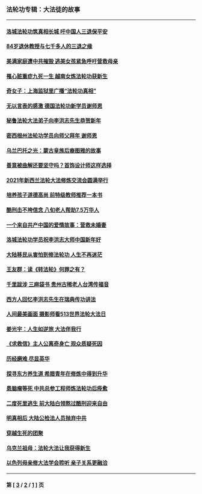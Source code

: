 ### 法轮功专辑：大法徒的故事
---
#### [洛城法轮功筑真相长城 吁中国人三退保平安](../../pages/nf1147481/n13892471.md?04150430) 
#### [84岁退休教授与七千多人的三退之缘](../../pages/nf1147481/n13796650.md?04150430) 
#### [美满家庭遭中共摧毁 逃美女孩紧急呼吁营救母亲](../../pages/nf1147481/n13792859.md?04150430) 
#### [罹心脏重症九死一生 越南女炼法轮功获新生](../../pages/nf1147481/n13732766.md?04150430) 
#### [奇女子：上海监狱里广播“法轮功真相”](../../pages/nf1147481/n13726443.md?04150430) 
#### [无以言表的感激 德国法轮功新学员谢师恩](../../pages/nf1147481/n13543790.md?04150430) 
#### [秘鲁法轮大法弟子向李洪志先生恭贺新年](../../pages/nf1147481/n13540182.md?04150430) 
#### [密西根州法轮功学员向师父拜年 谢师恩](../../pages/nf1147481/n13538183.md?04150430) 
#### [乌兰巴托之光：蒙古皇族后裔图雅的故事](../../pages/nf1147481/n13155759.md?04150430) 
#### [善意被曲解还要坚守吗？首饰设计师这样选择](../../pages/nf1147481/n13077575.md?04150430) 
#### [2021年新西兰法轮大法修炼交流会圆满举行](../../pages/nf1147481/n13033149.md?04150430) 
#### [培养孩子道德高尚 前特级教师推荐一本书](../../pages/nf1147481/n12938640.md?04150430) 
#### [酷刑击不垮信念 八旬老人帮助7.5万华人](../../pages/nf1147481/n12880712.md?04150430) 
#### [一个来自共产中国的爱情故事：营救未婚妻](../../pages/nf1147481/n12778386.md?04150430) 
#### [洛城法轮功学员祝李洪志大师中国新年好](../../pages/nf1147481/n12724685.md?04150430) 
#### [大陆移民从害怕到修法轮功 人生不再迷茫](../../pages/nf1147481/n12414325.md?04150430) 
#### [王友群：读《转法轮》何罪之有？](../../pages/nf1147481/n12408647.md?04150430) 
#### [千里跋涉 三麻袋书 贵州古稀老人台湾传福音](../../pages/nf1147481/n12198750.md?04150430) 
#### [西方人回忆李洪志先生在瑞典传功讲法](../../pages/nf1147481/n12099607.md?04150430) 
#### [人间最美画面 摄影师看513世界法轮大法日](../../pages/nf1147481/n12094118.md?04150430) 
#### [姜光宇：人生如逆旅 大法伴我行](../../pages/nf1147481/n12088664.md?04150430) 
#### [《求救信》主人公离奇身亡 观众质疑死因](../../pages/nf1147481/n11845215.md?04150430) 
#### [历经磨难 尽显英华](../../pages/nf1147481/n11723297.md?04150430) 
#### [探寻东方养生道 希腊青年在修炼中得到升华](../../pages/nf1147481/n11494502.md?04150430) 
#### [患脑瘤等死 中共总参工程师炼法轮功后痊愈](../../pages/nf1147481/n11466682.md?04150430) 
#### [二度死里逃生 前大陆白领熬过酷刑迎来自由](../../pages/nf1147481/n11368594.md?04150430) 
#### [明真相后 大陆公检法人员抛弃中共](../../pages/nf1147481/n11358618.md?04150430) 
#### [穿越生死的团聚](../../pages/nf1147481/n11258922.md?04150430) 
#### [乌克兰祖母：法轮大法让我获得新生](../../pages/nf1147481/n11269457.md?04150430) 
#### [以色列母亲修大法学会聆听 亲子关系更融洽](../../pages/nf1147481/n11268195.md?04150430) 

---
#### 第 [ [3](./3.md?04150430) / [2](./2.md?04150430) / [1](./1.md?04150430) ] 页
